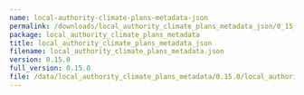 ```yaml
---
name: local-authority-climate-plans-metadata-json
permalink: /downloads/local_authority_climate_plans_metadata_json/0_15_0
package: local_authority_climate_plans_metadata
title: local_authority_climate_plans_metadata_json
filename: local_authority_climate_plans_metadata.json
version: 0.15.0
full_version: 0.15.0
file: /data/local_authority_climate_plans_metadata/0.15.0/local_authority_climate_plans_metadata.json
---
```


